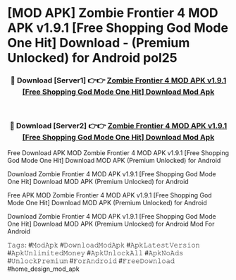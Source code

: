 # [MOD APK] Zombie Frontier 4 MOD APK v1.9.1 [Free Shopping God Mode One Hit] Download - (Premium Unlocked) for Android pol25



<div align="center">
<h3>🔴 Download [Server1] 👉👉 <a href="https://momento.my/?title=Zombie_Frontier_4_MOD_APK_v1.9.1_[Free_Shopping_God_Mode_One_Hit]_Download">Zombie Frontier 4 MOD APK v1.9.1 [Free Shopping God Mode One Hit] Download Mod Apk</a></h3><br>

<h3>🔴 Download [Server2] 👉👉 <a href="https://momento.my/?title=Zombie_Frontier_4_MOD_APK_v1.9.1_[Free_Shopping_God_Mode_One_Hit]_Download">Zombie Frontier 4 MOD APK v1.9.1 [Free Shopping God Mode One Hit] Download Mod Apk</a></h3>
</div>



Free Download APK MOD Zombie Frontier 4 MOD APK v1.9.1 [Free Shopping God Mode One Hit] Download MOD APK (Premium Unlocked) for Android

Download Zombie Frontier 4 MOD APK v1.9.1 [Free Shopping God Mode One Hit] Download MOD APK (Premium Unlocked) for Android

Free APK MOD Zombie Frontier 4 MOD APK v1.9.1 [Free Shopping God Mode One Hit] Download MOD APK (Premium Unlocked) for Android

Download Zombie Frontier 4 MOD APK v1.9.1 [Free Shopping God Mode One Hit] Download MOD APK (Premium Unlocked) for Android Mod For Android

𝚃𝚊𝚐𝚜: #𝙼𝚘𝚍𝙰𝚙𝚔 #𝙳𝚘𝚠𝚗𝚕𝚘𝚊𝚍𝙼𝚘𝚍𝙰𝚙𝚔 #𝙰𝚙𝚔𝙻𝚊𝚝𝚎𝚜𝚝𝚅𝚎𝚛𝚜𝚒𝚘𝚗 #𝙰𝚙𝚔𝚄𝚗𝚕𝚒𝚖𝚒𝚝𝚎𝚍𝙼𝚘𝚗𝚎𝚢 #𝙰𝚙𝚔𝚄𝚗𝚕𝚘𝚌𝚔𝙰𝚕𝚕 #𝙰𝚙𝚔𝙽𝚘𝙰𝚍𝚜 #𝚄𝚗𝚕𝚘𝚌𝚔𝙿𝚛𝚎𝚖𝚒𝚞𝚖 #𝙵𝚘𝚛𝙰𝚗𝚍𝚛𝚘𝚒𝚍 #𝙵𝚛𝚎𝚎𝙳𝚘𝚠𝚗𝚕𝚘𝚊𝚍 #home_design_mod_apk
